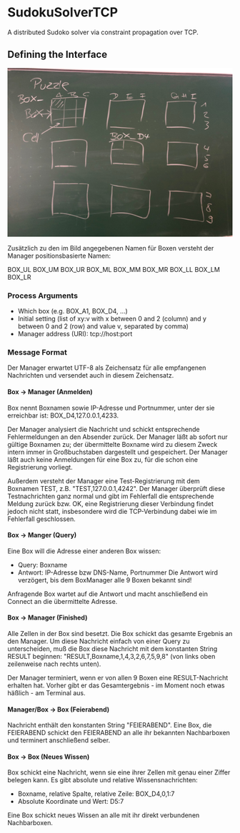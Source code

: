 # SudokuSolverTCP
A distributed Sudoko solver via constraint propagation over TCP.

## Defining the Interface

![Naming Conventions](Assets/Puzzle_Box_Cell.jpg)

Zusätzlich zu den im Bild angegebenen Namen für Boxen versteht der Manager positionsbasierte Namen:

BOX_UL BOX_UM BOX_UR
BOX_ML BOX_MM BOX_MR
BOX_LL BOX_LM BOX_LR

### Process Arguments

- Which box (e.g. BOX_A1, BOX_D4, ...)
- Initial setting (list of xy:v with x between 0 and 2 (column) and y between 0 and 2 (row) and value v, separated by comma)
- Manager address (URI): tcp://host:port

### Message Format

Der Manager erwartet UTF-8 als Zeichensatz für alle empfangenen Nachrichten und versendet auch in diesem Zeichensatz.

#### Box -> Manager (Anmelden)
Box nennt Boxnamen sowie IP-Adresse und Portnummer, unter der sie erreichbar ist: BOX_D4,127.0.0.1,4233.

Der Manager analysiert die Nachricht und schickt entsprechende Fehlermeldungen an den Absender zurück. Der Manager läßt ab sofort nur gültige Boxnamen zu; der übermittelte Boxname wird zu diesem Zweck intern immer in Großbuchstaben dargestellt und gespeichert. Der Manager läßt auch keine Anmeldungen für eine Box zu, für die schon eine Registrierung vorliegt.

Außerdem versteht der Manager eine Test-Registrierung mit dem Boxnamen TEST, z.B. "TEST,127.0.0.1,4242". Der Manager überprüft diese Testnachrichten ganz normal und gibt im Fehlerfall die entsprechende Meldung zurück bzw. OK, eine Registrierung dieser Verbindung findet jedoch nicht statt, insbesondere wird die TCP-Verbindung dabei wie im Fehlerfall geschlossen.

#### Box -> Manger (Query)
Eine Box will die Adresse einer anderen Box wissen:
- Query: Boxname
- Antwort: IP-Adresse bzw DNS-Name, Portnummer
Die Antwort wird verzögert, bis dem BoxManager alle 9 Boxen bekannt sind!

Anfragende Box wartet auf die Antwort und macht anschließend ein Connect an die übermittelte Adresse.

#### Box -> Manager (Finished)
Alle Zellen in der Box sind besetzt. Die Box schickt das gesamte Ergebnis an den Manager. Um diese Nachricht einfach von einer Query zu unterscheiden, muß die Box diese Nachricht mit dem konstanten String RESULT beginnen: "RESULT,Boxname,1,4,3,2,6,7,5,9,8" (von links oben zeilenweise nach rechts unten).

Der Manager terminiert, wenn er von allen 9 Boxen eine RESULT-Nachricht erhalten hat. Vorher gibt er das Gesamtergebnis - im Moment noch etwas häßlich - am Terminal aus.

#### Manager/Box -> Box (Feierabend)
Nachricht enthält den konstanten String "FEIERABEND". Eine Box, die FEIERABEND schickt den FEIERABEND an alle ihr bekannten Nachbarboxen und terminert anschließend selber.

#### Box -> Box (Neues Wissen)
Box schickt eine Nachricht, wenn sie eine ihrer Zellen mit genau einer Ziffer belegen kann. Es gibt absolute und relative Wissensnachrichten:
- Boxname, relative Spalte, relative Zeile: BOX_D4,0,1:7
- Absolute Koordinate und Wert: D5:7

Eine Box schickt neues Wissen an alle mit ihr direkt verbundenen Nachbarboxen.
